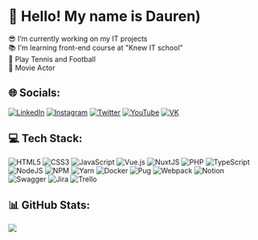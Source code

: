 # 👋 Hello! My name is Dauren)
😎 I’m currently working on my IT projects<br>📚 I'm learning front-end course at "Knew IT school"<br>🎸 Play Tennis and Football<br>🎥 Movie Actor


## 🌐 Socials:
[![LinkedIn](https://img.shields.io/badge/LinkedIn-%230077B5.svg?logo=linkedin&logoColor=white)](https://linkedin.com/in/annblok) [![Instagram](https://img.shields.io/badge/Instagram-%23E4405F.svg?logo=Instagram&logoColor=white)](https://instagram.com/karsakbayevdauren) [![Twitter](https://img.shields.io/badge/Twitter-%231DA1F2.svg?logo=Twitter&logoColor=white)](https://twitter.com/annblok_webdev) [![YouTube](https://img.shields.io/badge/YouTube-%23FF0000.svg?logo=YouTube&logoColor=white)](https://youtube.com/@annblok_webdev) [![VK](https://img.shields.io/badge/VK-%231DA1F2.svg?logo=VK&logoColor=white)](https://vk.com/tpverstak) 

## 💻 Tech Stack:
![HTML5](https://img.shields.io/badge/html5-%23E34F26.svg?style=for-the-badge&logo=html5&logoColor=white) ![CSS3](https://img.shields.io/badge/css3-%231572B6.svg?style=for-the-badge&logo=css3&logoColor=white)  ![JavaScript](https://img.shields.io/badge/javascript-%23323330.svg?style=for-the-badge&logo=javascript&logoColor=%23F7DF1E) ![Vue.js](https://img.shields.io/badge/vuejs-%2335495e.svg?style=for-the-badge&logo=vuedotjs&logoColor=%234FC08D) ![NuxtJS](https://img.shields.io/badge/Nuxt-black?style=for-the-badge&logo=nuxt.js&logoColor=white) ![PHP](https://img.shields.io/badge/php-%23777BB4.svg?style=for-the-badge&logo=php&logoColor=white) ![TypeScript](https://img.shields.io/badge/typescript-%23007ACC.svg?style=for-the-badge&logo=typescript&logoColor=white) ![NodeJS](https://img.shields.io/badge/node.js-6DA55F?style=for-the-badge&logo=node.js&logoColor=white) ![NPM](https://img.shields.io/badge/NPM-%23000000.svg?style=for-the-badge&logo=npm&logoColor=white) ![Yarn](https://img.shields.io/badge/yarn-%232C8EBB.svg?style=for-the-badge&logo=yarn&logoColor=white) ![Docker](https://img.shields.io/badge/docker-%230db7ed.svg?style=for-the-badge&logo=docker&logoColor=white) ![Pug](https://img.shields.io/badge/Pug-FFF?style=for-the-badge&logo=pug&logoColor=A86454) ![Webpack](https://img.shields.io/badge/webpack-%238DD6F9.svg?style=for-the-badge&logo=webpack&logoColor=black) ![Notion](https://img.shields.io/badge/Notion-%23000000.svg?style=for-the-badge&logo=notion&logoColor=white) ![Swagger](https://img.shields.io/badge/-Swagger-%23Clojure?style=for-the-badge&logo=swagger&logoColor=white) ![Jira](https://img.shields.io/badge/jira-%230A0FFF.svg?style=for-the-badge&logo=jira&logoColor=white) ![Trello](https://img.shields.io/badge/Trello-%23026AA7.svg?style=for-the-badge&logo=Trello&logoColor=white)
## 📊 GitHub Stats:
[![](https://visitcount.itsvg.in/api?id=annblok&icon=5&color=1)](https://visitcount.itsvg.in)
